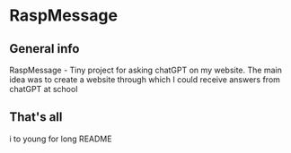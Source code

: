 # RaspMessage

## General info

RaspMessage - Tiny project for asking chatGPT on my website.
The main idea was to create a website through which I could receive answers from chatGPT at school

## That's all

i to young for long README
